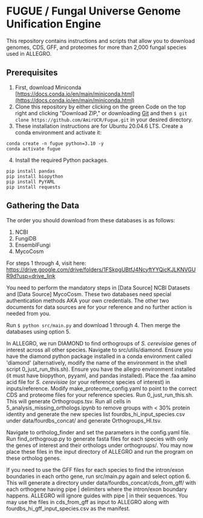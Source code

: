 # FUGUE / Fungal Universe Genome Unification Engine

This repository contains instructions and scripts that allow you to download genomes, CDS, GFF, and proteomes for more than 2,000 fungal species used in ALLEGRO.

## Prerequisites
1. First, download Miniconda [https://docs.conda.io/en/main/miniconda.html](https://docs.conda.io/en/main/miniconda.html)
2. Clone this repository by either clicking on the green Code on the top right and clicking "Download ZIP," or downloading [Git](https://git-scm.com/book/en/v2/Getting-Started-Installing-Git) and then `$ git clone https://github.com/AmirUCR/Fugue.git` in your desired directory.
3. These installation instructions are for Ubuntu 20.04.6 LTS. Create a conda environment and activate it:

```
conda create -n fugue python=3.10 -y
conda activate fugue
```

4. Install the required Python packages.

```
pip install pandas
pip install biopython
pip install PyYAML
pip install requests
```

## Gathering the Data
The order you should download from these databases is as follows:

1. NCBI
2. FungiDB
3. EnsemblFungi
4. MycoCosm

For steps 1 through 4, visit here: https://drive.google.com/drive/folders/1FSkpgUBtfJ4NcyftYYQicKJLKNVGUR9d?usp=drive_link


You need to perform the mandatory steps in [Data Source] NCBI Datasets and [Data Source] MycoCosm. These two databases need special authentication methods AKA your own credentials. The other two documents for data sources are for your reference and no further action is needed from you.


Run `$ python src/main.py` and download 1 through 4. Then merge the databases using option 5. 

In ALLEGRO, we run DIAMOND to find orthogroups of *S. cerevisiae* genes of interest across all other species. Navigate to src/utils/diamond. Ensure you have the diamond python package installed in a conda environment called 'diamond' (alternatively, modify the name of the environment in the shell script 0_just_run_this.sh). Ensure you have the allegro environment installed (it must have biopython, pyyaml, and pandas installed). Place the .faa amino acid file for *S. cerevisiae* (or your reference species of interest) in inputs/reference. Modify make_proteome_config.yaml to point to the correct CDS and proteome files for your reference species. Run 0_just_run_this.sh. This will generate Orthogroups.tsv. Run all cells in 5_analysis_missing_orthologs.ipynb to remove groups with < 30% protein identity and generate the new species list fourdbs_hi_input_species.csv under data/fourdbs_concat/ and generate Orthogroups_HI.tsv.

Navigate to ortholog_finder and set the parameters in the config.yaml file. Run find_orthogroup.py to generate fasta files for each species with only the genes of interest and their orthologs under orthogroups/. You may now place these files in the input directory of ALLEGRO and run the program on these ortholog genes.

If you need to use the GFF files for each species to find the intron/exon boundaries in each ortho gene, run src/main.py again and select option 6. This will generate a directory under data/fourdbs_concat/cds_from_gff/ with each orthogene having pipe | delimiters where the intron/exon boundary happens. ALLEGRO will ignore guides with pipe | in their sequences. You may use the files in cds_from_gff as input to ALLEGRO along with fourdbs_hi_gff_input_species.csv as the manifest.
